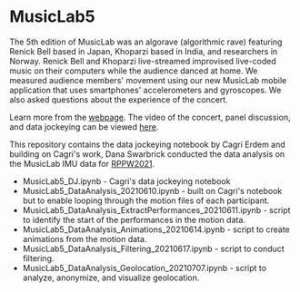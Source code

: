 # MusicLab5 <br/>
The 5th edition of MusicLab was an algorave (algorithmic rave) featuring Renick Bell based in Japan, Khoparzi based in India, and researchers in Norway. Renick Bell and Khoparzi live-streamed improvised live-coded music on their computers while the audience danced at home. We measured audience members' movement using our new MusicLab mobile application that uses smartphones' accelerometers and gyroscopes. We also asked questions about the experience of the concert.

Learn more from the [webpage](https://www.uio.no/ritmo/english/news-and-events/events/musiclab/2020/musiclab-5---lockdown-rave/index.html).
The video of the concert, panel discussion, and data jockeying can be viewed [here](https://youtu.be/hJ73IGYawuM).

This repository contains the data jockeying notebook by Cagri Erdem and building on Cagri's work, Dana Swarbrick conducted the data analysis on the MusicLab IMU data for [RPPW2021](https://www.uio.no/ritmo/english/news-and-events/events/conferences/2021/RPPW/).

* MusicLab5_DJ.ipynb - Cagri's data jockeying notebook  
* MusicLab5_DataAnalysis_20210610.ipynb - built on Cagri's notebook but to enable looping through the motion files of each participant.  
* MusicLab5_DataAnalysis_ExtractPerformances_20210611.ipynb - script to identify the start of the performances in the motion data.  
* MusicLab5_DataAnalysis_Animations_20210614.ipynb - script to create animations from the motion data.  
* MusicLab5_DataAnalysis_Filtering_20210617.ipynb - script to conduct filtering.
* MusicLab5_DataAnalysis_Geolocation_20210707.ipynb - script to analyze, anonymize, and visualize geolocation.
